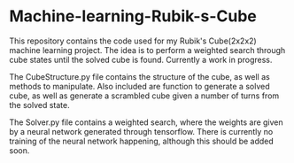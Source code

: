 # Machine-learning-Rubik-s-Cube
This repository contains the code used for my Rubik's Cube(2x2x2) machine learning project. The idea is to perform a weighted search through cube states until the solved cube is found. Currently a work in progress.

The CubeStructure.py file contains the structure of the cube, as well as methods to manipulate. Also included are function to generate a solved cube, as well as generate a scrambled cube given a number of turns from the solved state.

The Solver.py file contains a weighted search, where the weights are given by a neural network generated through tensorflow.
There is currently no training of the neural network happening, although this should be added soon.
